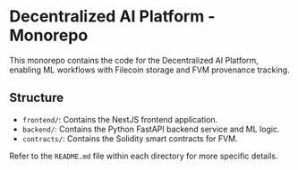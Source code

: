 # Decentralized AI Platform - Monorepo

This monorepo contains the code for the Decentralized AI Platform, enabling ML workflows with Filecoin storage and FVM provenance tracking.

## Structure

- `frontend/`: Contains the NextJS frontend application.
- `backend/`: Contains the Python FastAPI backend service and ML logic.
- `contracts/`: Contains the Solidity smart contracts for FVM.

Refer to the `README.md` file within each directory for more specific details. 